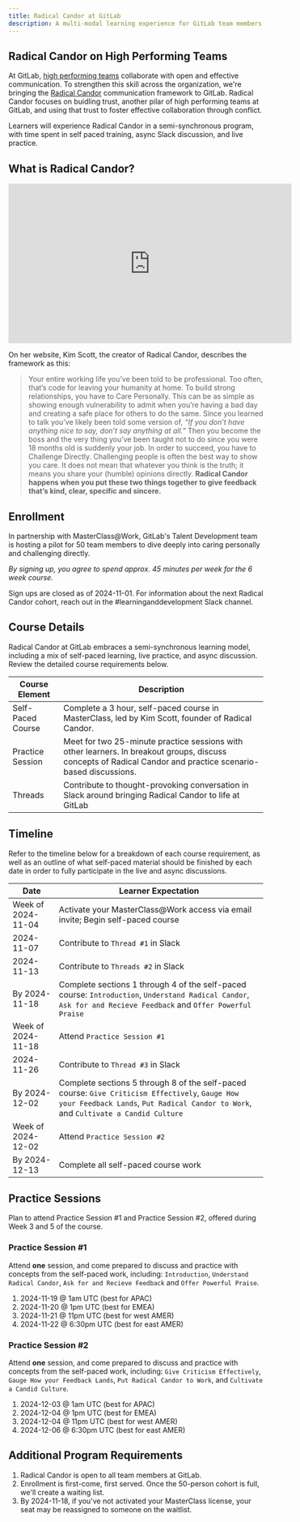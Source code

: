 ```yaml
---
title: Radical Candor at GitLab
description: A multi-modal learning experience for GitLab team members to strengths their skills around having difficult conversations.
---
```


## Radical Candor on High Performing Teams

At GitLab, [high performing teams](https://internal.gitlab.com/handbook/company/high-performing-teams/#high-performing-teams-playbook) collaborate with open and effective communication. To strengthen this skill across the organization, we're bringing the [Radical Candor](https://www.radicalcandor.com/blog/what-is-radical-candor/) communication framework to GitLab. Radical Candor focuses on buidling trust, another pilar of high performing teams at GitLab, and using that trust to foster effective collaboration through conflict.

Learners will experience Radical Candor in a semi-synchronous program, with time spent in self paced training, async Slack discussion, and live practice.

## What is Radical Candor?

<iframe width="560" height="315" src="https://www.youtube.com/embed/OoISfhACm4s?si=jXe5oqguz6D0HCRm" title="YouTube video player" frameborder="0" allow="accelerometer; autoplay; clipboard-write; encrypted-media; gyroscope; picture-in-picture; web-share" referrerpolicy="strict-origin-when-cross-origin" allowfullscreen></iframe>

On her website, Kim Scott, the creator of Radical Candor, describes the framework as this:

>Your entire working life you’ve been told to be professional. Too often, that’s code for leaving your humanity at home. To build strong relationships, you have to Care Personally. This can be as simple as showing enough vulnerability to admit when you’re having a bad day and creating a safe place for others to do the same.
>Since you learned to talk you’ve likely been told some version of, _“If you don’t have anything nice to say, don’t say anything at all.”_ Then you become the boss and the very thing you’ve been taught not to do since you were 18 months old is suddenly your job. In order to succeed, you have to Challenge Directly. Challenging people is often the best way to show you care. It does not mean that whatever you think is the truth; it means you share your (humble) opinions directly.
>**Radical Candor happens when you put these two things together to give feedback that’s kind, clear, specific and sincere.**

## Enrollment

In partnership with MasterClass@Work, GitLab's Talent Development team is hosting a pilot for 50 team members to dive deeply into caring personally and challenging directly.

_By signing up, you agree to spend approx. 45 minutes per week for the 6 week course._

Sign ups are closed as of 2024-11-01. For information about the next Radical Candor cohort, reach out in the #learninganddevelopment Slack channel.

## Course Details

Radical Candor at GitLab embraces a semi-synchronous learning model, including a mix of self-paced learning, live practice, and async discussion. Review the detailed course requirements below.

| Course Element | Description |
| ----- | ---------- |
| Self-Paced Course | Complete a 3 hour, self-paced course in MasterClass, led by Kim Scott, founder of Radical Candor. |
| Practice Session | Meet for two 25-minute practice sessions with other learners. In breakout groups, discuss concepts of Radical Candor and practice scenario-based discussions. |
| Threads | Contribute to thought-provoking conversation in Slack around bringing Radical Candor to life at GitLab |

## Timeline

Refer to the timeline below for a breakdown of each course requirement, as well as an outline of what self-paced material should be finished by each date in order to fully participate in the live and async discussions.

| Date | Learner Expectation |
| -------- | ---------- |
| Week of 2024-11-04 | Activate your MasterClass@Work access via email invite; Begin self-paced course |
| 2024-11-07 | Contribute to `Thread #1` in Slack |
| 2024-11-13 | Contribute to `Threads #2` in Slack |
| By 2024-11-18 | Complete sections 1 through 4 of the self-paced course: `Introduction`, `Understand Radical Candor`, `Ask for and Recieve Feedback` and `Offer Powerful Praise` |
| Week of 2024-11-18 | Attend `Practice Session #1` |
| 2024-11-26 | Contribute to `Thread #3` in Slack |
| By 2024-12-02 | Complete sections 5 through 8 of the self-paced course: `Give Criticism Effectively`, `Gauge How your Feedback Lands`, `Put Radical Candor to Work`, and `Cultivate a Candid Culture` |
| Week of 2024-12-02 | Attend `Practice Session #2` |
| By 2024-12-13 | Complete all self-paced course work |

## Practice Sessions

Plan to attend Practice Session #1 and Practice Session #2, offered during Week 3 and 5 of the course.

### Practice Session #1

Attend **one** session, and come prepared to discuss and practice with concepts from the self-paced work, including:
`Introduction`, `Understand Radical Candor`, `Ask for and Recieve Feedback` and `Offer Powerful Praise`.

1. 2024-11-19 @ 1am UTC (best for APAC)
2. 2024-11-20 @ 1pm UTC (best for EMEA)
3. 2024-11-21 @ 11pm UTC (best for west AMER)
4. 2024-11-22 @ 6:30pm UTC (best for east AMER)

### Practice Session #2

Attend **one** session, and come prepared to discuss and practice with concepts from the self-paced work, including:
`Give Criticism Effectively`, `Gauge How your Feedback Lands`, `Put Radical Candor to Work`, and `Cultivate a Candid Culture`.

1. 2024-12-03 @ 1am UTC (best for APAC)
2. 2024-12-04 @ 1pm UTC (best for EMEA)
3. 2024-12-04 @ 11pm UTC (best for west AMER)
4. 2024-12-06 @ 6:30pm UTC (best for east AMER)

## Additional Program Requirements

1. Radical Candor is open to all team members at GitLab.
1. Enrollment is first-come, first served. Once the 50-person cohort is full, we'll create a waiting list.
1. By 2024-11-18, if you've not activated your MasterClass license, your seat may be reassigned to someone on the waitlist.

